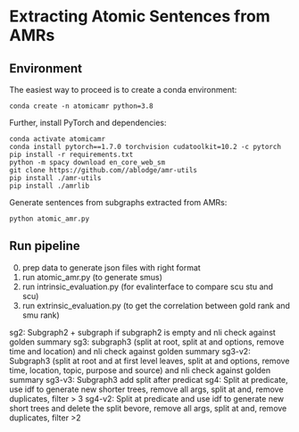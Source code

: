 # Extracting Atomic Sentences from AMRs

## Environment

The easiest way to proceed is to create a conda environment:
```
conda create -n atomicamr python=3.8
```

Further, install PyTorch and dependencies:

```
conda activate atomicamr
conda install pytorch==1.7.0 torchvision cudatoolkit=10.2 -c pytorch
pip install -r requirements.txt
python -m spacy download en_core_web_sm
git clone https://github.com//ablodge/amr-utils
pip install ./amr-utils
pip install ./amrlib
```

Generate sentences from subgraphs extracted from AMRs:
```
python atomic_amr.py
```


## Run pipeline
0) prep data to generate json files with right format
1) run atomic_amr.py (to generate smus)
2) run intrinsic_evaluation.py (for evalinterface to compare scu stu and scu)
3) run extrinsic_evaluation.py (to get the correlation between gold rank and smu rank)


sg2: Subgraph2 + subgraph if subgraph2 is empty and nli check against golden summary
sg3: subgraph3 (split at root, split at and options, remove time and location) and nli check against golden summary
sg3-v2: Subgraph3 (split at root and at first level leaves, split at and options, remove time, location, topic, purpose and source) and nli check against golden summary
sg3-v3: Subgraph3 add split after predicat 
sg4: Split at predicate, use idf to generate new shorter trees, remove all args, split at and, remove duplicates, filter > 3
sg4-v2: Split at predicate and use idf to generate new short trees and delete the split bevore, remove all args, split at and, remove duplicates, filter >2
